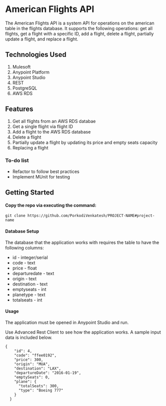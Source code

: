 # American Flights API

The American Flights API is a system API for operations on the american table in the flights database. It supports the following operations: get all flights, get a flight with a specific ID, add a flight, delete a flight, partially update a flight, and replace a flight.

## Technologies Used
1. Mulesoft
2. Anypoint Platform
3. Anypoint Studio
4. REST
5. PostgreSQL
6. AWS RDS

## Features
1. Get all flights from an AWS RDS databae
2. Get a single flight via flight ID
3. Add a flight to the AWS RDS database
4. Delete a flight
5. Partially update a flight by updating its price and empty seats capacity
6. Replacing a flight

### To-do list
- Refactor to follow best practices 
- Implement MUnit for testing

## Getting Started
#### Copy the repo via executing the command: 
  `git clone https://github.com/PorkodiVenkatesh/PROJECT-NAME#project-name`
  
#### Database Setup
The database that the application works with requires the table to have the following columns:
- id - integer/serial
- code - text
- price - float
- departuredate - text
- origin - text
- destination - text
- emptyseats - int
- planetype - text
- totalseats - int

#### Usage
The application must be opened in Anypoint Studio and run. 

Use Advanced Rest Client to see how the application works. A sample input data is included below.

```
{
    "id": 4,
    "code": "ffee0192",
    "price": 300,
    "origin": "MUA",
    "destination": "LAX",
    "departureDate": "2016-01-19",
    "emptySeats": 0,
    "plane": {
      "totalSeats": 300,
      "type": "Boeing 777"
    }
  }
```
